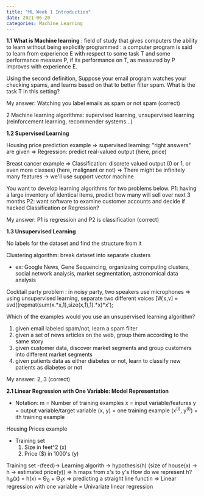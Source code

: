 ```yaml
---
title: "ML Week 1 Introduction"
date: 2021-06-20
categories: Machine_Learning
---
```


**1.1 What is Machine learning**
: field of study that gives computers the ability to learn without being explicitly programmed
: a computer program is said to learn from experience E with respect to some task T and some
  performance measure P, if its performance on T, as measured by P improves with experience E.

Using the second definition,
Suppose your email program watches your checking spams, and learns based on that to better filter spam.
What is the task T in this setting?

My answer: Watching you label emails as spam or not spam (correct)

2 Machine learning algorithms: supervised learning, unsupervised learning
                               (reinforcement learning, recommender systems...)
                               
                               
**1.2 Supervised Learning**

Housing price prediction example
=> supervised learning: "right answers" are given
=> Regression: predict real-valued output (here, price)

Breast cancer example
=> Classification: discrete valued output (0 or 1, or even more classes) (here, malignant or not)
=> There might be infinitely many features -> we'll use support vector machine

You want to develop learning algorithms for two problems below.
P1: having a large inventory of identical items, predict how many will sell over next 3 months
P2: want software to examine customer accounts and decide if hacked
Classification or Regression?

My answer: P1 is regression and P2 is classification (correct)


**1.3 Unsupervised Learning**

No labels for the dataset and find the structure from it

Clustering algorithm: break dataset into separate clusters
* ex: Google News, Gene Sequencing, organizaing computing clusters, social network analysis,
      market segmentation, astronomical data analysis
      
Cocktail party problem
: in noisy party, two speakers use microphones
=> using unsupervised learning, separate two different voices
[W,s,v] = svd((repmat(sum(x.*x,1),size(x,1),1).*x)*x');

Which of the examples would you use an unsupervised learning algorithm?
1) given email labeled spam/not, learn a spam filter
2) given a set of news articles on the web, group them according to the same story
3) given customer data, discover market segments and group customers into different market segments
4) given patients data as either diabetes or not, learn to classify new patients as diabetes or not

My answer: 2, 3 (correct)


**2.1 Linear Regression with One Variable: Model Representation**

* Notation:
  m = Number of training examples
  x = input variable/features
  y = output variable/target variable
  (x, y) = one training example
  (x<sup>(i)</sup>, y<sup>(i)</sup>) = ith training example

Housing Prices example
- Training set
  1) Size in feet^2 (x)
  2) Price ($) in 1000's (y)

Training set -(feed)-> Learning algorith -> hypothesis(h)
                                          (size of house(x) -> h -> estimated price(y))
                                            => h maps from x's to y's
                                            How do we represent h?
                                            h<sub>Θ</sub>(x) = h(x) = Θ<sub>0</sub> + Θ<sub>1</sub>x
                                            => predicting a straight line functin
                                            => Linear regression with one variable
                                                = Univariate linear regression






